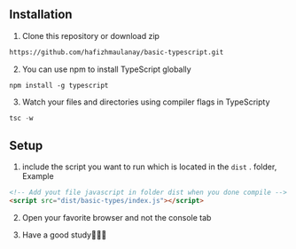 ## Installation

1. Clone this repository or download zip

```bash
https://github.com/hafizhmaulanay/basic-typescript.git
```

2. You can use npm to install TypeScript globally

```npm
npm install -g typescript
```

3. Watch your files and directories using compiler flags in TypeScripty

```typescript
tsc -w
```

## Setup

1. include the script you want to run which is located in the `dist` . folder, Example

```html
<!-- Add yout file javascript in folder dist when you done compile -->
<script src="dist/basic-types/index.js"></script>
```

2. Open your favorite browser and not the console tab

3. Have a good study💪✊🚀
